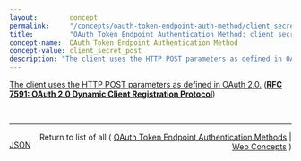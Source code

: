 ```yaml
---
layout:        concept
permalink:     "/concepts/oauth-token-endpoint-auth-method/client_secret_post"
title:         "OAuth Token Endpoint Authentication Method: client_secret_post"
concept-name:  OAuth Token Endpoint Authentication Method
concept-value: client_secret_post
description: "The client uses the HTTP POST parameters as defined in OAuth 2.0."
---
```


[The client uses the HTTP POST parameters as defined in OAuth 2.0.](http://tools.ietf.org/html/rfc7591#section-2 "Read documentation for OAuth Token Endpoint Authentication Method &#34;client_secret_post&#34;") (**[RFC 7591: OAuth 2.0 Dynamic Client Registration Protocol](/specs/IETF/RFC/7591 "This specification defines mechanisms for dynamically registering OAuth 2.0 clients with authorization servers. Registration requests send a set of desired client metadata values to the authorization server. The resulting registration responses return a client identifier to use at the authorization server and the client metadata values registered for the client. The client can then use this registration information to communicate with the authorization server using the OAuth 2.0 protocol. This specification also defines a set of common client metadata fields and values for clients to use during registration.")**)

<br/>
<hr/>

<p style="float : left"><a href="./client_secret_post.json" title="JSON representing this particular Web Concept value">JSON</a></p>
<p style="text-align: right">Return to list of all ( <a href="../oauth-token-endpoint-auth-method/">OAuth Token Endpoint Authentication Methods</a> | <a href="../">Web Concepts</a> )</p>
